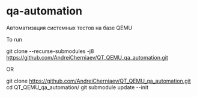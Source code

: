 # qa-automation
 Автоматизация системных тестов на базе QEMU

To run 

git clone --recurse-submodules -j8 https://github.com/AndreiCherniaev/QT_QEMU_qa_automation.git

OR

git clone  https://github.com/AndreiCherniaev/QT_QEMU_qa_automation.git
cd QT_QEMU_qa_automation/
git submodule update --init
